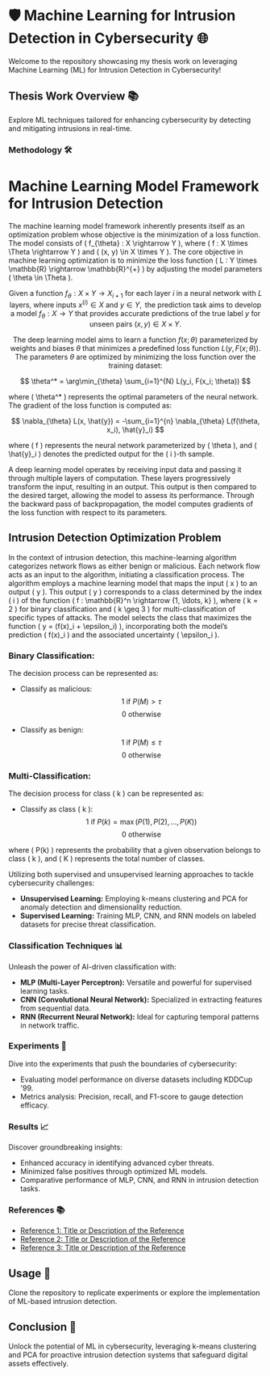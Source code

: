 # 🛡️ Machine Learning for Intrusion Detection in Cybersecurity 🌐

Welcome to the repository showcasing my thesis work on leveraging Machine Learning (ML) for Intrusion Detection in Cybersecurity!

## Thesis Work Overview 📚

Explore ML techniques tailored for enhancing cybersecurity by detecting and mitigating intrusions in real-time.

### Methodology 🛠️

# Machine Learning Model Framework for Intrusion Detection

The machine learning model framework inherently presents itself as an optimization problem whose objective is the minimization of a loss function. The model consists of \( f_{\theta} : X \rightarrow Y \), where \( f : X \times \Theta \rightarrow Y \) and \( (x, y) \in X \times Y \). The core objective in machine learning optimization is to minimize the loss function \( L : Y \times \mathbb{R} \rightarrow \mathbb{R}^{+} \) by adjusting the model parameters \( \theta \in \Theta \).

$$
\text{Given a function } f_{\theta} : X \times Y \rightarrow X_{i+1} \text{ for each layer } i \text{ in a neural network with } L \text{ layers, where inputs } x^{(i)} \in X \text{ and } y \in Y, \text{ the prediction task aims to develop a model } f_{\theta} : X \rightarrow Y \text{ that provides accurate predictions of the true label } y \text{ for unseen pairs } (x, y) \in X \times Y.
$$

$$
\text{The deep learning model aims to learn a function } f(x; \theta) \text{ parameterized by weights and biases } \theta \text{ that minimizes a predefined loss function } L(y, F(x; \theta)). \text{ The parameters } \theta \text{ are optimized by minimizing the loss function over the training dataset:}
$$



$$ \theta^* = \arg\min_{\theta} \sum_{i=1}^{N} L(y_i, F(x_i; \theta)) $$

where \( \theta^* \) represents the optimal parameters of the neural network. The gradient of the loss function is computed as:

$$ \nabla_{\theta} L(x, \hat{y}) = -\sum_{i=1}^{n} \nabla_{\theta} L(f(\theta, x_i), \hat{y}_i) $$

where \( f \) represents the neural network parameterized by \( \theta \), and \( \hat{y}_i \) denotes the predicted output for the \( i \)-th sample.

A deep learning model operates by receiving input data and passing it through multiple layers of computation. These layers progressively transform the input, resulting in an output. This output is then compared to the desired target, allowing the model to assess its performance. Through the backward pass of backpropagation, the model computes gradients of the loss function with respect to its parameters.

## Intrusion Detection Optimization Problem

In the context of intrusion detection, this machine-learning algorithm categorizes network flows as either benign or malicious. Each network flow acts as an input to the algorithm, initiating a classification process. The algorithm employs a machine learning model that maps the input \( x \) to an output \( y \). This output \( y \) corresponds to a class determined by the index \( i \) of the function \( f : \mathbb{R}^n \rightarrow \{1, \ldots, k\} \), where \( k = 2 \) for binary classification and \( k \geq 3 \) for multi-classification of specific types of attacks. The model selects the class that maximizes the function \( y = (f(x)_i + \epsilon_i) \), incorporating both the model’s prediction \( f(x)_i \) and the associated uncertainty \( \epsilon_i \).

### Binary Classification:

The decision process can be represented as:

- Classify as malicious:
  $$ 1 \text{ if } P(M) > \tau $$
  $$ 0 \text{ otherwise} $$

- Classify as benign:
  $$ 1 \text{ if } P(M) \leq \tau $$
  $$ 0 \text{ otherwise} $$

### Multi-Classification:

The decision process for class \( k \) can be represented as:

- Classify as class \( k \):
  $$ 1 \text{ if } P(k) = \max(P(1), P(2), \ldots, P(K)) $$
  $$ 0 \text{ otherwise} $$

where \( P(k) \) represents the probability that a given observation belongs to class \( k \), and \( K \) represents the total number of classes.



Utilizing both supervised and unsupervised learning approaches to tackle cybersecurity challenges:

- **Unsupervised Learning:** Employing k-means clustering and PCA for anomaly detection and dimensionality reduction.
- **Supervised Learning:** Training MLP, CNN, and RNN models on labeled datasets for precise threat classification.


### Classification Techniques 📊

Unleash the power of AI-driven classification with:

- **MLP (Multi-Layer Perceptron):** Versatile and powerful for supervised learning tasks.
- **CNN (Convolutional Neural Network):** Specialized in extracting features from sequential data.
- **RNN (Recurrent Neural Network):** Ideal for capturing temporal patterns in network traffic.

### Experiments 🧪

Dive into the experiments that push the boundaries of cybersecurity:

- Evaluating model performance on diverse datasets including KDDCup '99.
- Metrics analysis: Precision, recall, and F1-score to gauge detection efficacy.

### Results 📈

Discover groundbreaking insights:

- Enhanced accuracy in identifying advanced cyber threats.
- Minimized false positives through optimized ML models.
- Comparative performance of MLP, CNN, and RNN in intrusion detection tasks.

### References 📚

- [Reference 1: Title or Description of the Reference](link)
- [Reference 2: Title or Description of the Reference](link)
- [Reference 3: Title or Description of the Reference](link)

## Usage 🚀

Clone the repository to replicate experiments or explore the implementation of ML-based intrusion detection.

## Conclusion 🌟

Unlock the potential of ML in cybersecurity, leveraging k-means clustering and PCA for proactive intrusion detection systems that safeguard digital assets effectively.

